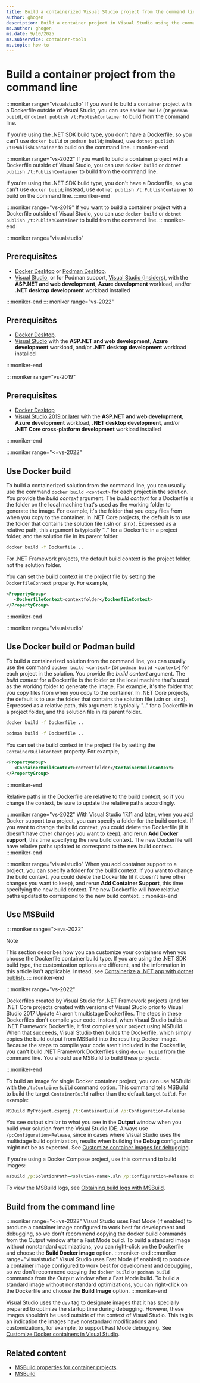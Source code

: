 ```yaml
---
title: Build a containerized Visual Studio project from the command line
author: ghogen
description: Build a container project in Visual Studio using the command line, either with MSBuild.exe or using Docker build, and learn how to enable detailed build logs.
ms.author: ghogen
ms.date: 9/10/2025
ms.subservice: container-tools
ms.topic: how-to
---
```


# Build a container project from the command line

:::moniker range="visualstudio"
If you want to build a container project with a Dockerfile outside of Visual Studio, you can use `docker build` (or `podman build`), or `dotnet publish /t:PublishContainer` to build from the command line.

If you're using the .NET SDK build type, you don't have a Dockerfile, so you can't use `docker build` or `podman build`; instead, use `dotnet publish /t:PublishContainer` to build on the command line.
:::moniker-end

:::moniker range="vs-2022"
If you want to build a container project with a Dockerfile outside of Visual Studio, you can use `docker build` or `dotnet publish /t:PublishContainer` to build from the command line.

If you're using the .NET SDK build type, you don't have a Dockerfile, so you can't use `docker build`; instead, use `dotnet publish /t:PublishContainer` to build on the command line.
:::moniker-end

:::moniker range="vs-2019"
If you want to build a container project with a Dockerfile outside of Visual Studio, you can use `docker build` or `dotnet publish /t:PublishContainer` to build from the command line.
:::moniker-end

:::moniker range="visualstudio"

## Prerequisites

- [Docker Desktop](https://hub.docker.com/editions/community/docker-ce-desktop-windows) or [Podman Desktop](https://podman-desktop.io/downloads).
- [Visual Studio](https://visualstudio.microsoft.com/downloads/?cid=learn-onpage-download-cta), or for Podman support, [Visual Studio (Insiders)](https://visualstudio.microsoft.com/insiders/?cid=learn-onpage-download-cta), with the **ASP.NET and web development**, **Azure development** workload, and/or **.NET desktop development** workload installed

:::moniker-end
::: moniker range="vs-2022"

## Prerequisites

- [Docker Desktop](https://hub.docker.com/editions/community/docker-ce-desktop-windows).
- [Visual Studio](https://visualstudio.microsoft.com/downloads/?cid=learn-onpage-download-cta) with the **ASP.NET and web development**, **Azure development** workload, and/or **.NET desktop development** workload installed

:::moniker-end

::: moniker range="vs-2019"

## Prerequisites

- [Docker Desktop](https://hub.docker.com/editions/community/docker-ce-desktop-windows)
- [Visual Studio 2019 or later](https://visualstudio.microsoft.com/downloads/?cid=learn-onpage-download-cta) with the **ASP.NET and web development**, **Azure development** workload, **.NET desktop development**, and/or **.NET Core cross-platform development** workload installed

:::moniker-end

:::moniker range="<=vs-2022"
## Use Docker build

To build a containerized solution from the command line, you can usually use the command `docker build <context>` for each project in the solution. You provide the *build context* argument. The *build context* for a Dockerfile is the folder on the local machine that's used as the working folder to generate the image. For example, it's the folder that you copy files from when you copy to the container. In .NET Core projects, the default is to use the folder that contains the solution file (.sln or .slnx). Expressed as a relative path, this argument is typically ".." for a Dockerfile in a project folder, and the solution file in its parent folder.

```cmd
docker build -f Dockerfile ..
```

For .NET Framework projects, the default build context is the project folder, not the solution folder.

You can set the build context in the project file by setting the `DockerfileContext` property. For example,

```xml
<PropertyGroup>
   <DockerfileContext>contextfolder</DockerfileContext>
</PropertyGroup>
```

:::moniker-end

:::moniker range="visualstudio"
## Use Docker build or Podman build

To build a containerized solution from the command line, you can usually use the command `docker build <context>` (or `podman build <context>`) for each project in the solution. You provide the *build context* argument. The *build context* for a Dockerfile is the folder on the local machine that's used as the working folder to generate the image. For example, it's the folder that you copy files from when you copy to the container. In .NET Core projects, the default is to use the folder that contains the solution file (.sln or .slnx). Expressed as a relative path, this argument is typically ".." for a Dockerfile in a project folder, and the solution file in its parent folder.

```cmd
docker build -f Dockerfile ..
```

```cmd
podman build -f Dockerfile ..
```

You can set the build context in the project file by setting the `ContainerBuildContext` property. For example,

```xml
<PropertyGroup>
   <ContainerBuildContext>contextfolder</ContainerBuildContext>
</PropertyGroup>
```

:::moniker-end

Relative paths in the Dockerfile are relative to the build context, so if you change the context, be sure to update the relative paths accordingly.

:::moniker range="vs-2022"
With Visual Studio 17.11 and later, when you add Docker support to a project, you can specify a folder for the build context. If you want to change the build context, you could delete the Dockerfile (if it doesn't have other changes you want to keep), and rerun **Add Docker support**, this time specifying the new build context. The new Dockerfile will have relative paths updated to correspond to the new build context.
:::moniker-end

:::moniker range="visualstudio"
When you add container support to a project, you can specify a folder for the build context. If you want to change the build context, you could delete the Dockerfile (if it doesn't have other changes you want to keep), and rerun **Add Container Support**, this time specifying the new build context. The new Dockerfile will have relative paths updated to correspond to the new build context.
:::moniker-end

## Use MSBuild

::: moniker range=">=vs-2022"
> [!NOTE]
> This section describes how you can customize your containers when you choose the Dockerfile container build type. If you are using the .NET SDK build type, the customization options are different, and the information in this article isn't applicable. Instead, see [Containerize a .NET app with dotnet publish](/dotnet/core/docker/publish-as-container?pivots=dotnet-8-0).
::: moniker-end

:::moniker range="vs-2022"

Dockerfiles created by Visual Studio for .NET Framework projects (and for .NET Core projects created with versions of Visual Studio prior to Visual Studio 2017 Update 4) aren't multistage Dockerfiles. The steps in these Dockerfiles don't compile your code. Instead, when Visual Studio builds a .NET Framework Dockerfile, it first compiles your project using MSBuild. When that succeeds, Visual Studio then builds the Dockerfile, which simply copies the build output from MSBuild into the resulting Docker image. Because the steps to compile your code aren't included in the Dockerfile, you can't build .NET Framework Dockerfiles using `docker build` from the command line. You should use MSBuild to build these projects.

:::moniker-end

To build an image for single Docker container project, you can use MSBuild with the `/t:ContainerBuild` command option. This command tells MSBuild to build the target `ContainerBuild` rather than the default target `Build`. For example:

```cmd
MSBuild MyProject.csproj /t:ContainerBuild /p:Configuration=Release
```

You see output similar to what you see in the **Output** window when you build your solution from the Visual Studio IDE. Always use `/p:Configuration=Release`, since in cases where Visual Studio uses the multistage build optimization, results when building the **Debug** configuration might not be as expected. See [Customize container images for debugging](container-debug-customization.md).

If you're using a Docker Compose project, use this command to build images:

```cmd
msbuild /p:SolutionPath=<solution-name>.sln /p:Configuration=Release docker-compose.dcproj
```

To view the MSBuild logs, see [Obtaining build logs with MSBuild](../msbuild/obtaining-build-logs-with-msbuild.md).

## Build from the command line

:::moniker range="<=vs-2022"
Visual Studio uses Fast Mode (if enabled) to produce a container image configured to work best for development and debugging, so we don't recommend copying the docker build commands from the Output window after a Fast Mode build. To build a standard image without nonstandard optimizations, you can right-click on the Dockerfile and choose the **Build Docker image** option.
:::moniker-end
:::moniker range="visualstudio"
Visual Studio uses Fast Mode (if enabled) to produce a container image configured to work best for development and debugging, so we don't recommend copying the `docker build` or `podman build` commands from the Output window after a Fast Mode build. To build a standard image without nonstandard optimizations, you can right-click on the Dockerfile and choose the **Build Image** option.
:::moniker-end

Visual Studio uses the `dev` tag to designate images that it has specially prepared to optimize the startup time during debugging. However, these images shouldn't be used outside of the context of Visual Studio. This tag is an indication the images have nonstandard modifications and customizations, for example, to support Fast Mode debugging. See [Customize Docker containers in Visual Studio](container-build.md).

## Related content

- [MSBuild properties for container projects](container-msbuild-properties.md).
- [MSBuild](../msbuild/msbuild.md)
